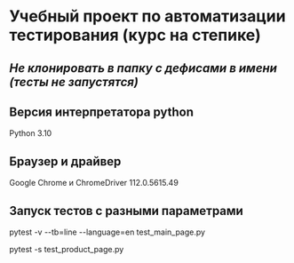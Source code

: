 # Учебный проект по автоматизации тестирования (курс на степике)

## _Не клонировать в папку с дефисами в имени (тесты не запустятся)_

## Версия интерпретатора python
Python 3.10

## Браузер и драйвер
Google Chrome	и ChromeDriver 112.0.5615.49


## Запуск тестов с разными параметрами
pytest -v --tb=line --language=en test_main_page.py

pytest -s test_product_page.py


